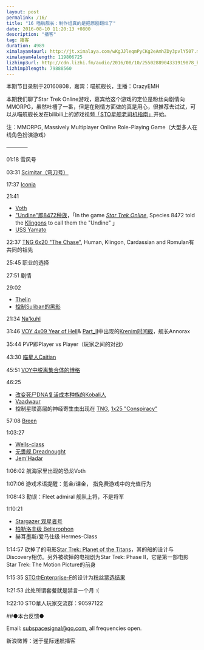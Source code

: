 ```yaml
---
layout: post
permalink: /16/
title: "16 喵航舰长：制作组真的是把原剧翻烂了"
date: 2016-08-10 11:20:13 +0800
description: "播客"
tag: 播客 
duration: 4989
ximalayam4aurl: http://jt.ximalaya.com/wKgJJleqmPyCKg2eAmhZDy3pvlY507.m4a?channel=rss&amp;album_id=3135361&amp;track_id=19738733&amp;uid=6418191&amp;jt=http://audio.xmcdn.com/group19/M01/84/8A/wKgJJleqmPyCKg2eAmhZDy3pvlY507.m4a
ximalayam4alength: 119806725
lizhimp3url: http://cdn.lizhi.fm/audio/2016/08/10/2550288904331919878_hd.mp3
lizhimp3length: 79888560
---   
```



本期节目录制于20160808，嘉宾：喵航舰长，主播：CrazyEMH

本期我们聊了Star Trek Online游戏，嘉宾给这个游戏的定位是粉丝向剧情向MMORPG，虽然吐槽了一番，但是在剧情方面做的真是用心，很推荐去试试，可以从喵航舰长发在bilibili上的游戏视频[「STO星舰老司机指南」](http://space.bilibili.com/4278898/#!/index)开始。

注：MMORPG, Massively Multiplayer Online Role-Playing Game（大型多人在线角色扮演游戏）

————

01:18 雪风号

03:31 [Scimitar（弯刀号）](http://memory-alpha.wikia.com/wiki/Scimitar)

17:37 [Iconia](http://memory-alpha.wikia.com/wiki/Iconia)

21:41 
* [Voth](http://memory-alpha.wikia.com/wiki/Voth)
* [&quot;Undine&quot;即8472种族](http://memory-alpha.wikia.com/wiki/Species_8472)，「In the game [_Star Trek Online_](http://memory-alpha.wikia.com/wiki/Star_Trek_Online), Species 8472 told the [Klingons](http://memory-alpha.wikia.com/wiki/Klingon) to call them the &quot;Undine&quot; 」
* [USS Yamato](http://memory-alpha.wikia.com/wiki/USS_Yamato)

22:37 [TNG 6x20 &quot;The Chase&quot;](https://en.wikipedia.org/wiki/The_Chase_(Star_Trek:_The_Next_Generation)), Human, Klingon, Cardassian and Romulan有共同的祖先

25:45 职业的选择

27:51 剧情

29:02 
* [Thelin](http://memory-alpha.wikia.com/wiki/Thelin)
* [控制Suliban的黑影](http://memory-alpha.wikia.com/wiki/Humanoid_Figure)

21:34  [Na&#39;kuhl](http://memory-alpha.wikia.com/wiki/Na%27kuhl)

31:46 [VOY 4x09 Year of Hell](http://memory-alpha.wikia.com/wiki/Year_of_Hell_(episode))& [Part_II](http://memory-alpha.wikia.com/wiki/Year_of_Hell,_Part_II_(episode))中出现的[Krenim时间舰](http://memory-alpha.wikia.com/wiki/Krenim_weapon_ship)，舰长Annorax

35:44 PVP即Player vs Player（玩家之间的对战）

43:30 [喵星人Caitian](http://memory-alpha.wikia.com/wiki/Caitian)

45:51 [VOY中脱离集合体的博格](http://memory-alpha.wikia.com/wiki/Unity_(episode))

46:25 
* [改变死尸DNA复活成本种族的Kobali人](http://memory-alpha.wikia.com/wiki/Kobali)
* [Vaadwaur](http://memory-alpha.wikia.com/wiki/Vaadwaur)
* 控制星联高层的神经寄生虫出现在 [TNG](http://memory-alpha.wikia.com/wiki/TNG), [1x25 "Conspiracy"](http://memory-alpha.wikia.com/wiki/Conspiracy_(episode))

57:08 [Breen](http://memory-alpha.wikia.com/wiki/Breen)

1:03:27 
* [Wells-class](http://memory-alpha.wikia.com/wiki/Wells_class)
* [无畏舰 Dreadnought](https://zh.wikipedia.org/zh-cn/%E6%97%A0%E7%95%8F%E8%88%B0)
* [Jem&#39;Hadar](http://memory-alpha.wikia.com/wiki/Jem&#39;Hadar)

1:06:02 航海家里出现的恐龙Voth

1:07:06 游戏术语提醒：氪金/课金， 指免费游戏中的充值行为

1:08:43 勘误：Fleet admiral 舰队上将，不是将军

1:10:21 
* [Stargazer 观星者号](http://memory-alpha.wikia.com/wiki/USS_Stargazer)
* [柏勒洛丰级 Bellerophon](http://memory-alpha.wikia.com/wiki/USS_Bellerophon_(NCC-74705))
* 赫耳墨斯/爱马仕级  Hermes-Class

1:14:57 砍掉了的电影[Star Trek: Planet of the Titans](http://memory-alpha.wikia.com/wiki/Star_Trek:_Planet_of_the_Titans)，其的船的设计与Discovery相仿。另外被砍掉的电视剧为Star Trek: Phase II，它是第一部电影Star Trek: The Motion Picture的前身

1:15:35 [STO中Enterprise-F](http://sto.gamepedia.com/U.S.S._Enterprise_(NCC-1701-F))的设计为[粉丝票选结果](http://sto.gamepedia.com/Design_the_Next_Enterprise)

1:21:53 此处所谓套餐就是禁言一个月 :(

1:22:10 STO華人玩家交流群：90597122

##●本台反馈●

Email: [subspacesignal@qq.com](mailto:subspacesignal@qq.com), all frequencies open.

新浪微博：迷于星际迷航播客
